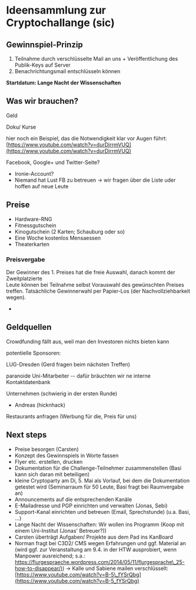 Ideensammlung zur Cryptochallange (sic)
=======================================

  

Gewinnspiel-Prinzip
-------------------

1.  Teilnahme durch verschlüsselte Mail an uns + Veröffentlichung des
    Publik-Keys auf Server
2.  Benachrichtungsmail entschlüsseln können

  
**Startdatum: Lange Nacht der Wissenschaften**  

Was wir brauchen?
-----------------

Geld

Doku/ Kurse

hier noch ein Beispiel, das die Notwendigkeit klar vor Augen führt:
[https://www.youtube.com/watch?v=durDjrrmVUQ](https://www.youtube.com/watch?v=durDjrrmVUQ)

Facebook, Google+ und Twitter-Seite?

-   Ironie-Account?
-   Niemand hat Lust FB zu betreuen -\> wir fragen über die Liste uder
    hoffen auf neue Leute

  

Preise
------

-   Hardware-RNG
-   Fitnessgutschein
-   Kinogutschein (2 Karten; Schauburg oder so)
-   Eine Woche kostenlos Mensaessen
-   Theaterkarten

  

### Preisvergabe

Der Gewinner des 1. Preises hat die freie Auswahl, danach kommt der
Zweitplatzierte  
Leute können bei Teilnahme selbst Vorauswahl des gewünschten Preises
treffen. Tatsächliche Gewinnerwahl per Papier-Los (der
Nachvollziehbarkeit wegen).  
  

-     

Geldquellen
-----------

  
Crowdfunding fällt aus, weil man den Investoren nichts bieten kann  
  
potentielle Sponsoren:  

LUG-Dresden (Gerd fragen beim nächsten Treffen)

paranoide Uni-Mitarbeiter -- dafür bräuchten wir ne interne
Kontaktdatenbank

Unternehmen (schwierig in der ersten Runde)

-   Andreas (hicknhack)

Restaurants anfragen (Werbung für die, Preis für uns)

Next steps
----------

-   Preise besorgen (Carsten)
-   Konzept des Gewinnspiels in Worte fassen
-   Flyer etc. erstellen, drucken
-   Dokumentation für die Challenge-Teilnehmer zusammenstellen (Basi
    kann sich daran mit beteiligen)
-   kleine Cryptoparty am Di, 5. Mai als Vorlauf, bei dem die
    Dokumentation getestet wird (Seminarraum für 50 Leute, Basi fragt
    bei Raumvergabe an)
-   Announcements auf die entsprechenden Kanäle
-   E-Mailadresse und PGP einrichten und verwalten (Jonas, Sebi)
-   Support-Kanal einrichten und betreuen (Email, Sprechstunde) (u.a.
    Basi, ...)
-   Lange Nacht der Wissenschaften: Wir wollen ins Programm (Koop mit
    einem Uni-Institut (Jonas' Betreuer?))
-   Carsten überträgt Aufgaben/ Projekte aus dem Pad ins KanBoard
-   Norman fragt bei C3D2/ CMS wegen Erfahrungen und ggf. Material an
    (wird ggf. zur Veranstaltung am 9.4. in der HTW ausprobiert, wenn
    Manpower ausreichend; s.a.:
    [https://flurgespraeche.wordpress.com/2014/05/11/flurgesprache\_25-how-to-disappear/)](https://flurgespraeche.wordpress.com/2014/05/11/flurgesprache_25-how-to-disappear/))
    -\> Kalle und Sabiene mailen verschlüsselt:
    [https://www.youtube.com/watch?v=B-5\_fYSrQbg](https://www.youtube.com/watch?v=B-5_fYSrQbg)

  
  
  

